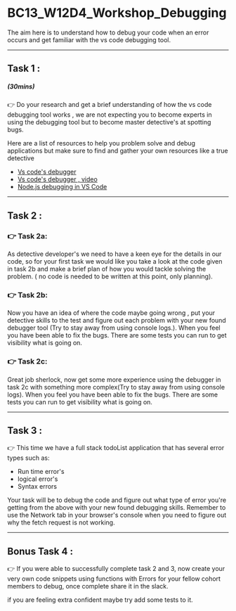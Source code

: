 # BC13_W12D4_Workshop_Debugging

The aim here is to understand how to debug your code when an error occurs and get familiar with the vs code debugging tool.

---

## Task 1 :

##### **(30mins)**

👉 Do your research and get a brief understanding of how the vs code debugging tool works , we are not expecting you to become experts in using the debugging tool but to become master detective's at spotting bugs.

Here are a list of resources to help you problem solve and debug applications but make sure to find and gather your own resources like a true detective

- [Vs code's debugger](https://code.visualstudio.com/docs/editor/debugging)
- [Vs code's debugger , video ](https://www.youtube.com/watch?v=tC91t9OvVHA)
- [Node.js debugging in VS Code ](https://www.youtube.com/watch?v=tC91t9OvVHA)

---

## Task 2 :

### 👉 Task 2a:

As detective developer's we need to have a keen eye for the details in our code, so for your first task we would like you take a look at the code given in task 2b and make a brief plan of how you would tackle solving the problem. ( no code is needed to be written at this point, only planning).

### 👉 Task 2b:

Now you have an idea of where the code maybe going wrong , put your detective skills to the test and figure out each problem with your new found debugger tool (Try to stay away from using console logs.).
When you feel you have been able to fix the bugs. There are some tests you can run to get visibility what is going on.

### 👉 Task 2c:

Great job sherlock, now get some more experience using the debugger in task 2c with something more complex(Try to stay away from using console logs). When you feel you have been able to fix the bugs. There are some tests you can run to get visibility what is going on.

---

## Task 3 :

👉 This time we have a full stack todoList application that has several error types such as:

- Run time error's
- logical error's
- Syntax errors

Your task will be to debug the code and figure out what type of error you're getting from the above with your new found debugging skills.
Remember to use the Network tab in your browser's console when you need to figure out why the fetch request is not working.

---

## Bonus Task 4 :

👉 If you were able to successfully complete task 2 and 3, now create your very own code snippets using functions with Errors for your fellow cohort members to debug, once complete share it in the slack.

if you are feeling extra confident maybe try add some tests to it.
